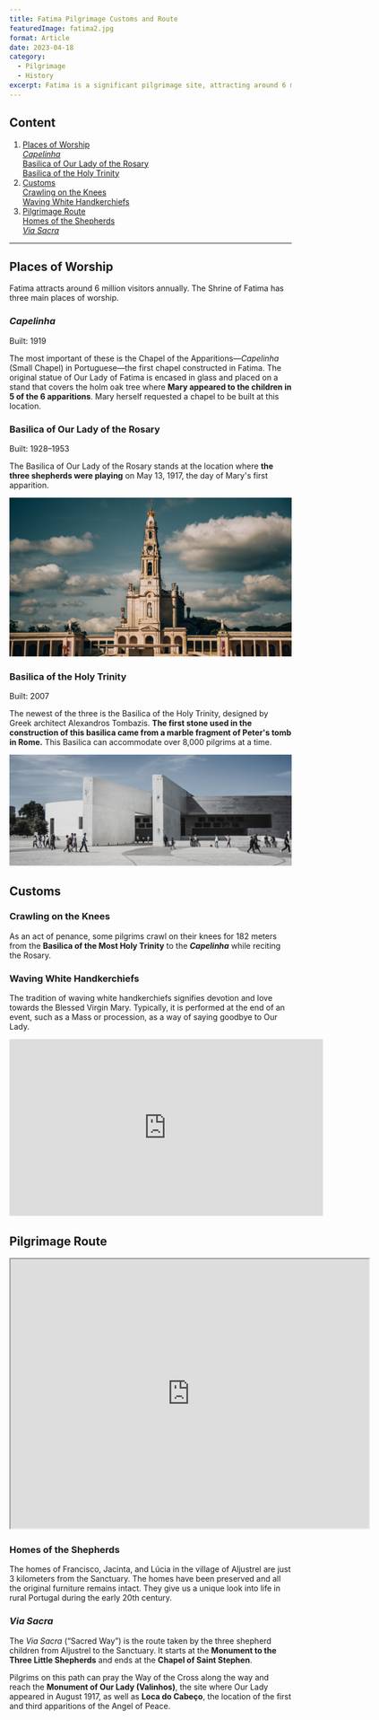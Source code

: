 ```yaml
---
title: Fatima Pilgrimage Customs and Route
featuredImage: fatima2.jpg
format: Article
date: 2023-04-18
category:
  - Pilgrimage
  - History
excerpt: Fatima is a significant pilgrimage site, attracting around 6 million visitors annually. It has three main places of worship, namely, Capelinha, Basilica of Our Lady of the Rosary, and Basilica of the Holy Trinity. Pilgrims perform acts of penance such as crawling on their knees and waving white handkerchiefs. The pilgrimage route includes the homes of the shepherd children and the Via Sacra, where pilgrims can pray the Way of the Cross and visit the Monument of Our Lady and Loca do Cabeço.
---
```


## Content

1. [Places of Worship](/post/fatima-pilgrimage/#places-of-worship)  
		[*Capelinha*](/post/fatima-pilgrimage/#capelinha)  
		[Basilica of Our Lady of the Rosary](/post/fatima-pilgrimage/#basilica-of-our-lady-of-the-rosary)  
		[Basilica of the Holy Trinity](/post/fatima-pilgrimage/#basilica-of-the-holy-trinity)  
2. [Customs](/post/fatima-pilgrimage/#customs)  
		[Crawling on the Knees](/post/fatima-pilgrimage/#crawling-on-the-knees)  
		[Waving White Handkerchiefs](/post/fatima-pilgrimage/#waving-white-handkerchiefs)  
3. [Pilgrimage Route](/post/fatima-pilgrimage/#pilgrimage-route)  
		[Homes of the Shepherds](/post/fatima-pilgrimage/#homes-of-the-shepherds)  
		[*Via Sacra*](/post/fatima-pilgrimage/#via-sacra)  

---

## Places of Worship

Fatima attracts around 6 million visitors annually. The Shrine of Fatima has three main places of worship.

### *Capelinha*

Built: 1919

The most important of these is the Chapel of the Apparitions—*Capelinha* (Small Chapel) in Portuguese—the first chapel constructed in Fatima. The original statue of Our Lady of Fatima is encased in glass and placed on a stand that covers the holm oak tree where **Mary appeared to the children in 5 of the 6 apparitions**. Mary herself requested a chapel to be built at this location.

### Basilica of Our Lady of the Rosary

Built: 1928–1953

The Basilica of Our Lady of the Rosary stands at the location where **the three shepherds were playing** on May 13, 1917, the day of Mary's first apparition.

![Basilica of Our Lady of the Rosary Fatima Portugal](fatima1.jpg 'Basilica of Our Lady of the Rosary')

### Basilica of the Holy Trinity

Built: 2007

The newest of the three is the Basilica of the Holy Trinity, designed by Greek architect Alexandros Tombazis. **The first stone used in the construction of this basilica came from a marble fragment of Peter's tomb in Rome.** This Basilica can accommodate over 8,000 pilgrims at a time.

![Basilica of the Holy Trinity Fatima Portugal Alexandros Tombazis](fatima-trinity1.jpg 'Basilica of the Holy Trinity')

## Customs

### Crawling on the Knees

As an act of penance, some pilgrims crawl on their knees for 182 meters from the **Basilica of the Most Holy Trinity** to the ***Capelinha*** while reciting the Rosary.

### Waving White Handkerchiefs

The tradition of waving white handkerchiefs signifies devotion and love towards the Blessed Virgin Mary. Typically, it is performed at the end of an event, such as a Mass or procession, as a way of saying goodbye to Our Lady.

<iframe width="560" height="315" src="https://www.youtube.com/embed/QaB2_w_VQN0" title="YouTube video player" frameborder="0" allow="accelerometer; autoplay; clipboard-write; encrypted-media; gyroscope; picture-in-picture; web-share" allowfullscreen></iframe>

## Pilgrimage Route

<iframe src="https://www.google.com/maps/d/u/0/embed?mid=1OIn4CbaGixVM9xzllOfzlCv1snWEbb4&ehbc=2E312F" width="640" height="480"></iframe>

### Homes of the Shepherds

The homes of Francisco, Jacinta, and Lúcia in the village of Aljustrel are just 3 kilometers from the Sanctuary. The homes have been preserved and all the original furniture remains intact. They give us a unique look into life in rural Portugal during the early 20th century.

### *Via Sacra*

The *Via Sacra* (“Sacred Way”) is the route taken by the three shepherd children from Aljustrel to the Sanctuary. It starts at the **Monument to the Three Little Shepherds** and ends at the **Chapel of Saint Stephen**.

Pilgrims on this path can pray the Way of the Cross along the way and reach the **Monument of Our Lady (Valinhos)**, the site where Our Lady appeared in August 1917, as well as **Loca do Cabeço**, the location of the first and third apparitions of the Angel of Peace.
